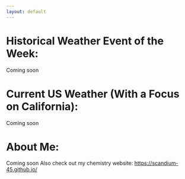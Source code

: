 ```yaml
---
layout: default
---
```


# Historical Weather Event of the Week:
Coming soon

# Current US Weather (With a Focus on California):
Coming soon

# About Me:
Coming soon
Also check out my chemistry website: https://scandium-45.github.io/ 
